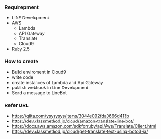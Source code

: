 
### Requirepment 
- LINE Development
- AWS
    - Lambda
    - API Gateway
    - Translate
    - Cloud9
- Ruby 2.5

### How to create
- Build enviroment in Cloud9
- write code
- create instances of Lambda and Api Gateway
- publish webhook in Line Development
- Send a message to LineBot

### Refer URL
- https://qiita.com/ysysysys/items/3044e092fda0666d413b
- https://dev.classmethod.jp/cloud/amazon-translate-line-bot/
- https://docs.aws.amazon.com/sdkforruby/api/Aws/Translate/Client.html
- https://dev.classmethod.jp/cloud/get-translate-text-using-boto3-ja/
